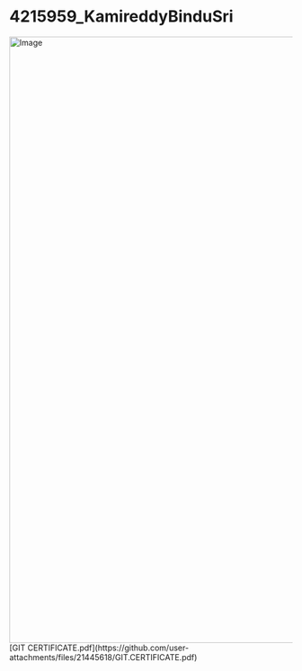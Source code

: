 # 4215959_KamireddyBinduSri
<img width="1920" height="1080" alt="Image" src="https://github.com/user-attachments/assets/1f20a063-be34-402a-a061-4dd754d31fb2" />
[GIT CERTIFICATE.pdf](https://github.com/user-attachments/files/21445618/GIT.CERTIFICATE.pdf)
